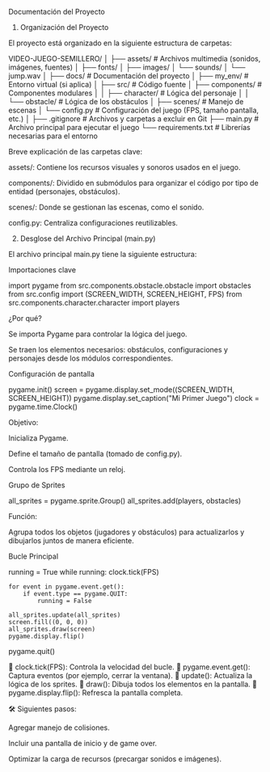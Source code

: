 Documentación del Proyecto

1. Organización del Proyecto

El proyecto está organizado en la siguiente estructura de carpetas:

VIDEO-JUEGO-SEMILLERO/
│
├── assets/              # Archivos multimedia (sonidos, imágenes, fuentes)
│   ├── fonts/
│   ├── images/
│   └── sounds/
│       └── jump.wav
│
├── docs/                # Documentación del proyecto
│
├── my_env/              # Entorno virtual (si aplica)
│
├── src/                 # Código fuente
│   ├── components/      # Componentes modulares
│   │   ├── character/   # Lógica del personaje
│   │   └── obstacle/    # Lógica de los obstáculos
│   ├── scenes/          # Manejo de escenas
│   └── config.py        # Configuración del juego (FPS, tamaño pantalla, etc.)
│
├── .gitignore           # Archivos y carpetas a excluir en Git
├── main.py              # Archivo principal para ejecutar el juego
└── requirements.txt     # Librerías necesarias para el entorno

Breve explicación de las carpetas clave:

assets/: Contiene los recursos visuales y sonoros usados en el juego.

components/: Dividido en submódulos para organizar el código por tipo de entidad (personajes, obstáculos).

scenes/: Donde se gestionan las escenas, como el sonido.

config.py: Centraliza configuraciones reutilizables.

2. Desglose del Archivo Principal (main.py)

El archivo principal main.py tiene la siguiente estructura:

Importaciones clave

import pygame
from src.components.obstacle.obstacle import obstacles
from src.config import (SCREEN_WIDTH, SCREEN_HEIGHT, FPS)
from src.components.character.character import players

¿Por qué?

Se importa Pygame para controlar la lógica del juego.

Se traen los elementos necesarios: obstáculos, configuraciones y personajes desde los módulos correspondientes.

Configuración de pantalla

pygame.init()
screen = pygame.display.set_mode((SCREEN_WIDTH, SCREEN_HEIGHT))
pygame.display.set_caption("Mi Primer Juego")
clock = pygame.time.Clock()

Objetivo:

Inicializa Pygame.

Define el tamaño de pantalla (tomado de config.py).

Controla los FPS mediante un reloj.

Grupo de Sprites

all_sprites = pygame.sprite.Group()
all_sprites.add(players, obstacles)

Función:

Agrupa todos los objetos (jugadores y obstáculos) para actualizarlos y dibujarlos juntos de manera eficiente.

Bucle Principal

running = True
while running:
    clock.tick(FPS)

    for event in pygame.event.get():
        if event.type == pygame.QUIT:
            running = False

    all_sprites.update(all_sprites)
    screen.fill((0, 0, 0))
    all_sprites.draw(screen)
    pygame.display.flip()

pygame.quit()

🔹 clock.tick(FPS): Controla la velocidad del bucle.
🔹 pygame.event.get(): Captura eventos (por ejemplo, cerrar la ventana).
🔹 update(): Actualiza la lógica de los sprites.
🔹 draw(): Dibuja todos los elementos en la pantalla.
🔹 pygame.display.flip(): Refresca la pantalla completa.

🛠️ Siguientes pasos:

Agregar manejo de colisiones.

Incluir una pantalla de inicio y de game over.

Optimizar la carga de recursos (precargar sonidos e imágenes).